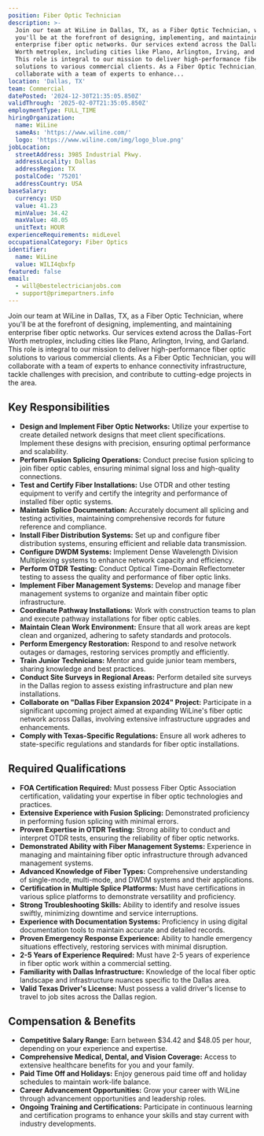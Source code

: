 ```yaml
---
position: Fiber Optic Technician
description: >-
  Join our team at WiLine in Dallas, TX, as a Fiber Optic Technician, where
  you'll be at the forefront of designing, implementing, and maintaining
  enterprise fiber optic networks. Our services extend across the Dallas-Fort
  Worth metroplex, including cities like Plano, Arlington, Irving, and Garland.
  This role is integral to our mission to deliver high-performance fiber optic
  solutions to various commercial clients. As a Fiber Optic Technician, you will
  collaborate with a team of experts to enhance...
location: 'Dallas, TX'
team: Commercial
datePosted: '2024-12-30T21:35:05.850Z'
validThrough: '2025-02-07T21:35:05.850Z'
employmentType: FULL_TIME
hiringOrganization:
  name: WiLine
  sameAs: 'https://www.wiline.com/'
  logo: 'https://www.wiline.com/img/logo_blue.png'
jobLocation:
  streetAddress: 3985 Industrial Pkwy.
  addressLocality: Dallas
  addressRegion: TX
  postalCode: '75201'
  addressCountry: USA
baseSalary:
  currency: USD
  value: 41.23
  minValue: 34.42
  maxValue: 48.05
  unitText: HOUR
experienceRequirements: midLevel
occupationalCategory: Fiber Optics
identifier:
  name: WiLine
  value: WILI4qbxfp
featured: false
email:
  - will@bestelectricianjobs.com
  - support@primepartners.info
---
```




Join our team at WiLine in Dallas, TX, as a Fiber Optic Technician, where you'll be at the forefront of designing, implementing, and maintaining enterprise fiber optic networks. Our services extend across the Dallas-Fort Worth metroplex, including cities like Plano, Arlington, Irving, and Garland. This role is integral to our mission to deliver high-performance fiber optic solutions to various commercial clients. As a Fiber Optic Technician, you will collaborate with a team of experts to enhance connectivity infrastructure, tackle challenges with precision, and contribute to cutting-edge projects in the area.

## Key Responsibilities

- **Design and Implement Fiber Optic Networks:** Utilize your expertise to create detailed network designs that meet client specifications. Implement these designs with precision, ensuring optimal performance and scalability.
- **Perform Fusion Splicing Operations:** Conduct precise fusion splicing to join fiber optic cables, ensuring minimal signal loss and high-quality connections.
- **Test and Certify Fiber Installations:** Use OTDR and other testing equipment to verify and certify the integrity and performance of installed fiber optic systems.
- **Maintain Splice Documentation:** Accurately document all splicing and testing activities, maintaining comprehensive records for future reference and compliance.
- **Install Fiber Distribution Systems:** Set up and configure fiber distribution systems, ensuring efficient and reliable data transmission.
- **Configure DWDM Systems:** Implement Dense Wavelength Division Multiplexing systems to enhance network capacity and efficiency.
- **Perform OTDR Testing:** Conduct Optical Time-Domain Reflectometer testing to assess the quality and performance of fiber optic links.
- **Implement Fiber Management Systems:** Develop and manage fiber management systems to organize and maintain fiber optic infrastructure.
- **Coordinate Pathway Installations:** Work with construction teams to plan and execute pathway installations for fiber optic cables.
- **Maintain Clean Work Environment:** Ensure that all work areas are kept clean and organized, adhering to safety standards and protocols.
- **Perform Emergency Restoration:** Respond to and resolve network outages or damages, restoring services promptly and efficiently.
- **Train Junior Technicians:** Mentor and guide junior team members, sharing knowledge and best practices.
- **Conduct Site Surveys in Regional Areas:** Perform detailed site surveys in the Dallas region to assess existing infrastructure and plan new installations.
- **Collaborate on "Dallas Fiber Expansion 2024" Project:** Participate in a significant upcoming project aimed at expanding WiLine's fiber optic network across Dallas, involving extensive infrastructure upgrades and enhancements.
- **Comply with Texas-Specific Regulations:** Ensure all work adheres to state-specific regulations and standards for fiber optic installations.

## Required Qualifications

- **FOA Certification Required:** Must possess Fiber Optic Association certification, validating your expertise in fiber optic technologies and practices.
- **Extensive Experience with Fusion Splicing:** Demonstrated proficiency in performing fusion splicing with minimal errors.
- **Proven Expertise in OTDR Testing:** Strong ability to conduct and interpret OTDR tests, ensuring the reliability of fiber optic networks.
- **Demonstrated Ability with Fiber Management Systems:** Experience in managing and maintaining fiber optic infrastructure through advanced management systems.
- **Advanced Knowledge of Fiber Types:** Comprehensive understanding of single-mode, multi-mode, and DWDM systems and their applications.
- **Certification in Multiple Splice Platforms:** Must have certifications in various splice platforms to demonstrate versatility and proficiency.
- **Strong Troubleshooting Skills:** Ability to identify and resolve issues swiftly, minimizing downtime and service interruptions.
- **Experience with Documentation Systems:** Proficiency in using digital documentation tools to maintain accurate and detailed records.
- **Proven Emergency Response Experience:** Ability to handle emergency situations effectively, restoring services with minimal disruption.
- **2-5 Years of Experience Required:** Must have 2-5 years of experience in fiber optic work within a commercial setting.
- **Familiarity with Dallas Infrastructure:** Knowledge of the local fiber optic landscape and infrastructure nuances specific to the Dallas area.
- **Valid Texas Driver's License:** Must possess a valid driver's license to travel to job sites across the Dallas region.

## Compensation & Benefits

- **Competitive Salary Range:** Earn between $34.42 and $48.05 per hour, depending on your experience and expertise.
- **Comprehensive Medical, Dental, and Vision Coverage:** Access to extensive healthcare benefits for you and your family.
- **Paid Time Off and Holidays:** Enjoy generous paid time off and holiday schedules to maintain work-life balance.
- **Career Advancement Opportunities:** Grow your career with WiLine through advancement opportunities and leadership roles.
- **Ongoing Training and Certifications:** Participate in continuous learning and certification programs to enhance your skills and stay current with industry developments.
